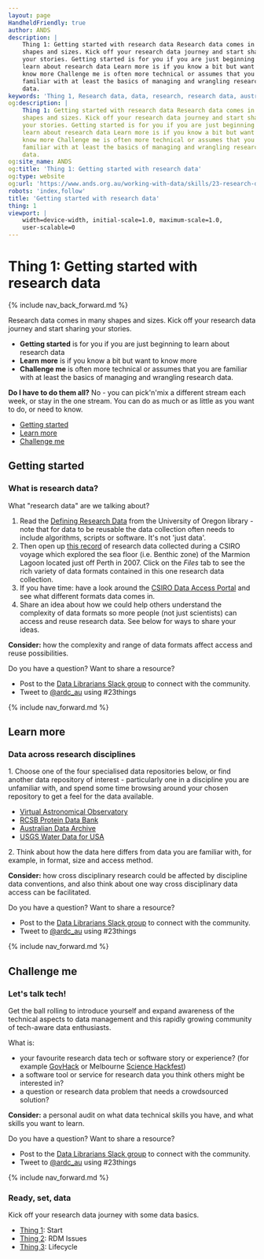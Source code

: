 ```yaml
---
layout: page
HandheldFriendly: true
author: ANDS
description: |
    Thing 1: Getting started with research data Research data comes in many
    shapes and sizes. Kick off your research data journey and start sharing
    your stories. Getting started is for you if you are just beginning to
    learn about research data Learn more is if you know a bit but want to
    know more Challenge me is often more technical or assumes that you are
    familiar with at least the basics of managing and wrangling research
    data.
keywords: 'Thing 1, Research data, data, research, research data, australia'
og:description: |
    Thing 1: Getting started with research data Research data comes in many
    shapes and sizes. Kick off your research data journey and start sharing
    your stories. Getting started is for you if you are just beginning to
    learn about research data Learn more is if you know a bit but want to
    know more Challenge me is often more technical or assumes that you are
    familiar with at least the basics of managing and wrangling research
    data.
og:site_name: ANDS
og:title: 'Thing 1: Getting started with research data'
og:type: website
og:url: 'https://www.ands.org.au/working-with-data/skills/23-research-data-things/all23/thing-1'
robots: 'index,follow'
title: 'Getting started with research data'
thing: 1
viewport: |
    width=device-width, initial-scale=1.0, maximum-scale=1.0,
    user-scalable=0
---
```

# Thing 1: Getting started with research data

{% include nav_back_forward.md %}

Research data comes in many shapes and sizes. Kick off your research
data journey and start sharing your stories.

-   **Getting started** is for you if you are just beginning to learn
    about research data
-   **Learn more** is if you know a bit but want to know more
-   **Challenge me** is often more technical or assumes that you are
    familiar with at least the basics of managing and wrangling research
    data.

**Do I have to do them all?** No - you can pick'n'mix a different stream
each week, or stay in the one stream. You can do as much or as little as
you want to do, or need to know.

* [Getting started](#getting-started)
* [Learn more](#learn-more)
* [Challenge me](#challenge-me)

## Getting started

### What is research data?

What "research data" are we talking about?

1.  Read the [Defining Research
    Data](https://library.uoregon.edu/datamanagement/datadefined) from
    the University of Oregon library - note that for data to be reusable
    the data collection often needs to include algorithms, scripts or
    software. It's not 'just data'.
2.  Then open up [this record](http://doi.org/10.4225/08/51145B02F20A8)
    of research data collected during a CSIRO voyage which explored the
    sea floor (i.e. Benthic zone) of the Marmion Lagoon located just off
    Perth in 2007. Click on the *Files* tab to see the rich variety of
    data formats contained in this one research data collection.
3.  If you have time: have a look around the [CSIRO Data Access
    Portal](https://data.csiro.au/) and see what different formats data
    comes in.
4.  Share an idea about how we could help others understand the
    complexity of data formats so more people (not just scientists) can
    access and reuse research data. See below for ways to share your
    ideas.

**Consider:** how the complexity and range of data formats affect access
and reuse possibilities.

Do you have a question?  Want to share a resource?
- Post to the [Data Librarians Slack group](https://tiny.cc/data-librarians) to connect with the community.
- Tweet to [@ardc_au](https://twitter.com/ARDC_AU) using \#23things

{% include nav_forward.md %}

## Learn more

### Data across research disciplines

1\. Choose one of the four specialised data repositories below, or find
another data repository of interest - particularly one in a discipline
you are unfamiliar with, and spend some time browsing around your chosen
repository to get a feel for the data available.

-   [Virtual Astronomical
    Observatory](http://www.virtualobservatory.org/)
-   [RCSB Protein Data Bank](http://www.rcsb.org/pdb/home/home.do)
-   [Australian Data Archive](https://www.ada.edu.au/)
-   [USGS Water Data for USA](http://waterdata.usgs.gov/nwis)

2\. Think about how the data here differs from data you are familiar
with, for example, in format, size and access method.

**Consider:** how cross disciplinary research could be affected by
discipline data conventions, and also think about one way cross
disciplinary data access can be facilitated.

Do you have a question?  Want to share a resource?
- Post to the [Data Librarians Slack group](https://tiny.cc/data-librarians) to connect with the community.
- Tweet to [@ardc_au](https://twitter.com/ARDC_AU) using \#23things

{% include nav_forward.md %}

## Challenge me

### Let's talk tech!

Get the ball rolling to introduce yourself and expand awareness of the
technical aspects to data management and this rapidly growing community
of tech-aware data enthusiasts.

What is:

-   your favourite research data tech or software story or experience?
    (for example [GovHack](https://www.govhack.org/) or Melbourne
    [Science Hackfest](http://sciencehackau.github.io/melbourne/))
-   a software tool or service for research data you think others might
    be interested in?
-   a question or research data problem that needs a crowdsourced
    solution?

**Consider:** a personal audit on what data technical skills you have,
and what skills you want to learn.

Do you have a question?  Want to share a resource?
- Post to the [Data Librarians Slack group](https://tiny.cc/data-librarians) to connect with the community.
- Tweet to [@ardc_au](https://twitter.com/ARDC_AU) using \#23things

{% include nav_forward.md %}

### Ready, set, data

Kick off your research data journey with some data basics.

* [Thing 1](thing-1.md "Thing 1"): Start
* [Thing 2](thing-2.md "Thing 2"): RDM Issues
* [Thing 3](thing-3.md "Thing 3"): Lifecycle
